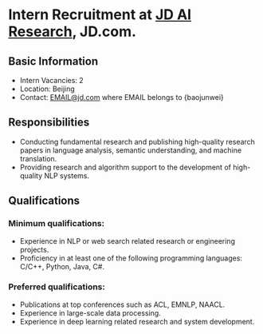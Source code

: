 # Intern Recruitment at [JD AI Research](jdai.md), JD.com. 

## Basic Information  

- Intern Vacancies: 2
- Location: Beijing
- Contact: EMAIL@jd.com where EMAIL belongs to {baojunwei}


## Responsibilities
- Conducting fundamental research and publishing high-quality research papers in language analysis, semantic understanding, and machine translation.
- Providing research and algorithm support to the development of high-quality NLP systems.


## Qualifications
### Minimum qualifications:
- Experience in NLP or web search related research or engineering projects.
- Proficiency in at least one of the following programming languages: C/C++, Python, Java, C#.


### Preferred qualifications:
- Publications at top conferences such as ACL, EMNLP, NAACL.
- Experience in large-scale data processing.
- Experience in deep learning related research and system development.
